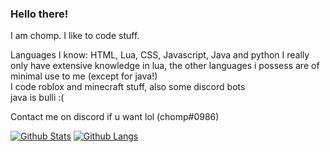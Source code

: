 ### Hello there!

I am chomp. I like to code stuff.

Languages I know: HTML, Lua, CSS, Javascript, Java and python
I really only have extensive knowledge in lua, the other languages i possess are of minimal use to me (except for java!) <br>
I code roblox and minecraft stuff, also some discord bots <br>
java is bulli :(

Contact me on discord if u want lol (chomp#0986)

[![Github Stats](https://github-readme-stats.vercel.app/api?username=ChompChompDead&show_icons=true&theme=tokyonight)](https://github.com/anuraghazra/github-readme-stats)
[![Github Langs](https://github-readme-stats.vercel.app/api/top-langs/?username=ChompChompDead&show_icons=true&theme=tokyonight&layout=compact&langs_count=10)](https://github.com/anuraghazra/github-readme-stats)
